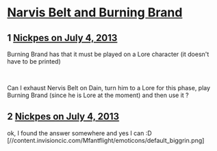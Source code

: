 # [Narvis Belt and Burning Brand](https://community.fantasyflightgames.com/topic/85807-narvis-belt-and-burning-brand/)

## 1 [Nickpes on July 4, 2013](https://community.fantasyflightgames.com/topic/85807-narvis-belt-and-burning-brand/?do=findComment&comment=808152)

Burning Brand has that it must be played on a Lore character (it doesn't have to be printed)

 

Can I exhaust Nervis Belt on Dain, turn him to a Lore for this phase, play Burning Brand (since he is Lore at the moment) and then use it ? 

## 2 [Nickpes on July 4, 2013](https://community.fantasyflightgames.com/topic/85807-narvis-belt-and-burning-brand/?do=findComment&comment=808164)

ok, I found the answer somewhere and yes I can :D [//content.invisioncic.com/Mfantflight/emoticons/default_biggrin.png]


